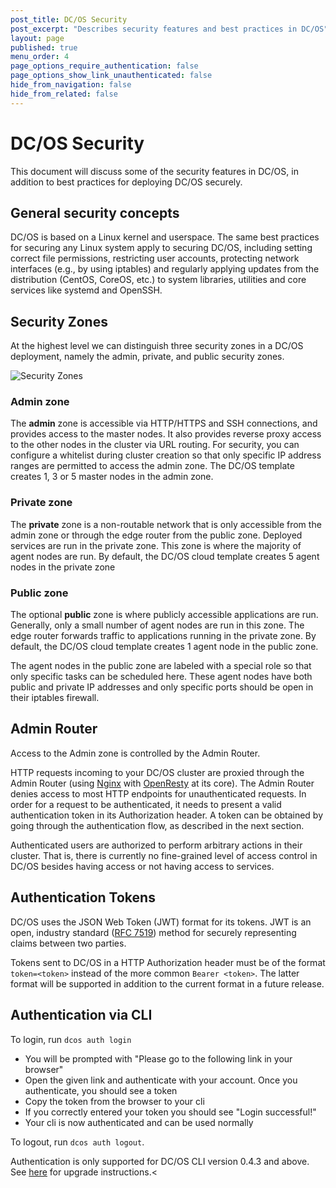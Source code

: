 ```yaml
---
post_title: DC/OS Security
post_excerpt: "Describes security features and best practices in DC/OS"
layout: page
published: true
menu_order: 4
page_options_require_authentication: false
page_options_show_link_unauthenticated: false
hide_from_navigation: false
hide_from_related: false
---
```


# DC/OS Security

This document will discuss some of the security features in DC/OS, in addition
to best practices for deploying DC/OS securely.

## General security concepts

DC/OS is based on a Linux kernel and userspace. The same best practices for
securing any Linux system apply to securing DC/OS, including setting correct
file permissions, restricting user accounts, protecting network interfaces
(e.g., by using iptables) and regularly applying updates from the distribution
(CentOS, CoreOS, etc.) to system libraries, utilities and core services like
systemd and OpenSSH.

## Security Zones

At the highest level we can distinguish three security zones in a DC/OS
deployment, namely the admin, private, and public security zones.

![Security Zones](img/security-zones.jpg)

### Admin zone

The **admin** zone is accessible via HTTP/HTTPS and SSH connections, and
provides access to the master nodes. It also provides reverse proxy access to
the other nodes in the cluster via URL routing. For security, you can
configure a whitelist during cluster creation so that only specific IP address
ranges are permitted to access the admin zone. The DC/OS template creates 1, 3
or 5 master nodes in the admin zone.

### Private zone

The **private** zone is a non-routable network that is only accessible from
the admin zone or through the edge router from the public zone. Deployed
services are run in the private zone. This zone is where the majority of agent
nodes are run. By default, the DC/OS cloud template creates 5 agent nodes in
the private zone

### Public zone

The optional **public** zone is where publicly accessible applications are
run. Generally, only a small number of agent nodes are run in this zone. The
edge router forwards traffic to applications running in the private zone. By
default, the DC/OS cloud template creates 1 agent node in the public zone.

The agent nodes in the public zone are labeled with a special role so that
only specific tasks can be scheduled here. These agent nodes have both public
and private IP addresses and only specific ports should be open in their
iptables firewall.

## Admin Router

Access to the Admin zone is controlled by the Admin Router.

HTTP requests incoming to your DC/OS cluster are proxied through the Admin
Router (using [Nginx](http://nginx.org) with
[OpenResty](https://openresty.org) at its core). The Admin Router denies
access to most HTTP endpoints for unauthenticated requests. In order for a
request to be authenticated, it needs to present a valid authentication token
in its Authorization header. A token can be obtained by going through the
authentication flow, as described in the next section.

Authenticated users are authorized to perform arbitrary actions in their
cluster. That is, there is currently no fine-grained level of access control
in DC/OS besides having access or not having access to services.

## Authentication Tokens

DC/OS uses the JSON Web Token (JWT) format for its tokens. JWT is an open,
industry standard ([RFC 7519](https://tools.ietf.org/html/rfc7519)) method for
securely representing claims between two parties.

Tokens sent to DC/OS in a HTTP Authorization header must be of the format
`token=<token>` instead of the more common `Bearer <token>`. The latter format
will be supported in addition to the current format in a future release.

## Authentication via CLI

To login, run `dcos auth login`
- You will be prompted with "Please go to the following link in your browser"
- Open the given link and authenticate with your account. Once you authenticate, you should see a token
- Copy the token from the browser to your cli
- If you correctly entered your token you should see "Login successful!"
- Your cli is now authenticated and can be used normally

To logout, run `dcos auth logout`.

Authentication is only supported for DC/OS CLI version 0.4.3 and above. See
[here](../docs/usage/cli/update/) for upgrade instructions.<
